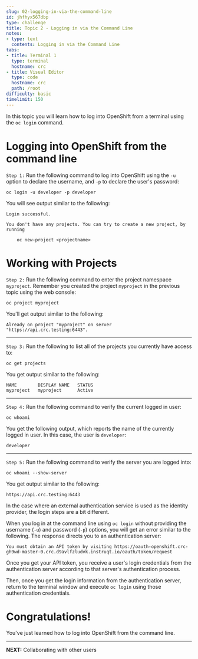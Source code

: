 ```yaml
---
slug: 02-logging-in-via-the-command-line
id: jhfhyx567dbp
type: challenge
title: Topic 2 - Logging in via the Command Line
notes:
- type: text
  contents: Logging in via the Command Line
tabs:
- title: Terminal 1
  type: terminal
  hostname: crc
- title: Visual Editor
  type: code
  hostname: crc
  path: /root
difficulty: basic
timelimit: 150
---
```

In this topic you will learn how to log into OpenShift from a terminal using the `oc login` command.

# Logging into OpenShift from the command line

`Step 1:` Run the following command to log into OpenShift using the `-u` option to declare the username, and `-p` to declare the user's password:

```
oc login -u developer -p developer
```

You will see output similar to the following:

```
Login successful.

You don't have any projects. You can try to create a new project, by running

    oc new-project <projectname>
```

# Working with Projects

`Step 2:` Run the following command to enter the project namespace `myproject`. Remember you created the project `myproject` in the previous topic using the web console:

```
oc project myproject
```

You'll get output similar to the following:

```
Already on project "myproject" on server "https://api.crc.testing:6443".
```

----

`Step 3:` Run the following to list all of the projects you currently have access to:

```
oc get projects
```

You get output similar to the following:

```
NAME        DISPLAY NAME   STATUS
myproject   myproject      Active
```
----

`Step 4:` Run the following command to verify the current logged in user:

```
oc whoami
```

You get the following output, which reports the name of the currently logged in user. In this case, the user is `developer`:

```
developer
```

----

`Step 5:` Run the following command to verify the server you are logged into:

```
oc whoami --show-server
```
You get output similar to the following:

```
https://api.crc.testing:6443
```

In the case where an external authentication service is used as the identity provider, the login steps are a bit different.

When you log in at the command line using `oc login` without providing the username (`-u`) and password (`-p`) options, you will get an error similar to the following. The response directs you to an authentication server:

```
You must obtain an API token by visiting https://oauth-openshift.crc-gh9wd-master-0.crc.d9avlfzludvk.instruqt.io/oauth/token/request
```

Once you get your API token, you receive a user's login credentials from the authentication server according to that server's authentication process.

Then, once you get the login information from the authentication server, return to the terminal window and execute `oc login` using those authentication credentials.

# Congratulations!

 You've just learned how to log into OpenShift from the command line.

----

**NEXT:** Collaborating with other users
